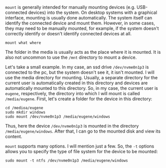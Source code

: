 `mount` is generally intended for manually mounting devices (e.g. USB-connected devices) into the system. On desktop systems with a graphical interface, mounting is usually done automatically. The system itself can identify the connected device and mount them. However, in some cases, they may need to be manually mounted, for example, if the system doesn't correctly identify or doesn't identify connected devices at all.

```shell
mount what where
```

The folder in the media is usually acts as the place where it is mounted. It is also not uncommon to use the `/mnt` directory to mount a device.

Let's take a small example. In my case, an ssd drive `/dev/nvme0n1p3` is connected to the pc, but the system doesn't see it, it isn't mounted. I will use the media directory for mounting. Usually, a separate directory for the current user is automatically created in this directory and devices are automatically mounted to this directory. So, in my case, the current user is `eugene`, respectively, the directory into which I will mount is called `/media/eugene`. First, let's create a folder for the device in this directory:

```shell
cd /medioa/eugene
sudo mkdir windows
sudo mount /dev/nvme0n1p3 /media/eugene/windows
```

Thus, here the device `/dev/nvme0n1p3` is mounted in the directory `/media/eugene/windows`. After that, I can go to the mounted disk and view its content.

`mount` supports many options. I will mention just a few. So, the `-t` options allows you to specify the type of file system for the device to be mounted:

```shell
sudo mount -t ntfs /dev/nvme0n1p3 /media/eugene/windows
```

